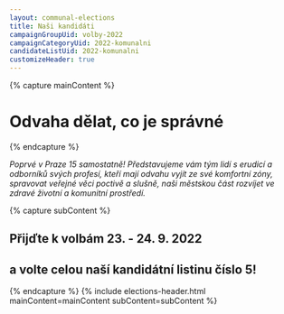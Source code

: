 ```yaml
---
layout: communal-elections
title: Naši kandidáti
campaignGroupUid: volby-2022
campaignCategoryUid: 2022-komunalni
candidateListUid: 2022-komunalni
customizeHeader: true
---
```


{% capture mainContent %}
  <h1 class="head-alt-lg md:head-alt-xl text-center">Odvaha dělat, co je správné</h1>
{% endcapture %}

*Poprvé v Praze 15 samostatně! Představujeme vám tým lidí s erudicí a odborníků svých profesí, kteří mají odvahu vyjít ze své komfortní zóny, spravovat veřejné věci poctivě a slušně, naši městskou část rozvíjet ve zdravé životní a komunitní prostředí.*

{% capture subContent %}
  <h2 class="head-xs md:head-base mt-2 text-center"><strong>Přijďte k volbám 23. - 24. 9. 2022</strong></h2>
  <h2 class="head-xs md:head-base mt-2 text-center"><strong>a volte celou naší kandidátní listinu číslo 5!</strong></h2>
{% endcapture %}
{% include elections-header.html mainContent=mainContent subContent=subContent %}
